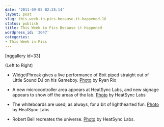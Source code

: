 ```yaml
---
date: '2011-09-05 02:28:14'
layout: post
slug: this-week-in-pics-because-it-happened-18
status: publish
title: This Week in Pics Because it Happened
wordpress_id: '2047'
categories:
- This Week in Pics
---
```


[nggallery id=33]

(Left to Right)



	
  * WidgetPhreak gives a live performance of 8bit piped straight out of Little Sound DJ on his Gameboy. [Photo](http://www.flickr.com/photos/60827818@N07/6105156177/in/photostream) by Ryan Rix

	
  * A new microcontroller area appears at HeatSync Labs, and new signage appears to show off the areas of the lab. [Photo](http://www.flickr.com/photos/60827818@N07/6107960371/in/photostream) by HeatSync Labs

	
  * The whiteboards are used, as always, for a bit of lighthearted fun. [Photo](http://www.flickr.com/photos/60827818@N07/6108515358/in/photostream) by HeatSync Labs

	
  * Robert Bell recreates the universe. [Photo](http://www.flickr.com/photos/60827818@N07/6109275850/in/photostream) by HeatSync Labs.


